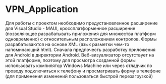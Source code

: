 # VPN_Application
Для работы с проектом необходимо предустановленное расширение для Visual Studio - MAUI, кроссплатформенное расширение (позволяющее разрабатывать приложения для множества платформ одновременно) с относительным расположением контролов. Формы разрабатываются на основе XML (язык разметки чем-то напоминающий html). Сначала предпочесть разработку приложения для Android в директории Android. Веб-визуализатор отсутствует на этой платформе, поэтому для просмотра созданной формы использовать компилятор Windows Machine или через отладчик по проводу подключиться к телефону и просматривать форму в телефоне (для применения изменений пользоваться быстрой перезагрузкой) 
